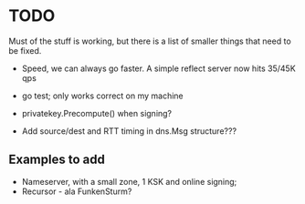 # TODO

Must of the stuff is working, but there is a list of smaller things that
need to be fixed.

* Speed, we can always go faster. A simple reflect server now hits 35/45K qps
* go test; only works correct on my machine

* privatekey.Precompute() when signing? 

* Add source/dest and RTT timing in dns.Msg structure???

## Examples to add

* Nameserver, with a small zone, 1 KSK and online signing;
* Recursor - ala FunkenSturm?

